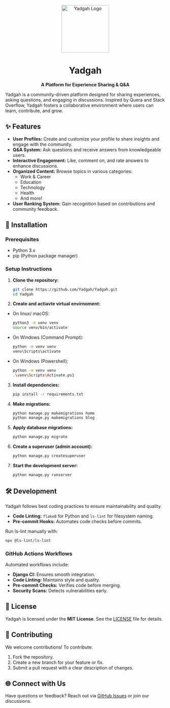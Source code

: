 <div align="center">

<p>
    <a href="#">
        <img width="150" src="https://github.com/BDadmehr0/Yadgah/blob/main/favicon.ico" alt="Yadgah Logo">
    </a>
</p>

# Yadgah

**A Platform for Experience Sharing & Q&A**

</div>

Yadgah is a community-driven platform designed for sharing experiences, asking questions, and engaging in discussions. Inspired by Quera and Stack Overflow, Yadgah fosters a collaborative environment where users can learn, contribute, and grow.

## ✨ Features

- **User Profiles:** Create and customize your profile to share insights and engage with the community.
- **Q&A System:** Ask questions and receive answers from knowledgeable users.
- **Interactive Engagement:** Like, comment on, and rate answers to enhance discussions.
- **Organized Content:** Browse topics in various categories:
  - Work & Career
  - Education
  - Technology
  - Health
  - And more!
- **User Ranking System:** Gain recognition based on contributions and community feedback.

## 🚀 Installation

### Prerequisites
- Python 3.x
- pip (Python package manager)

### Setup Instructions

1. **Clone the repository:**
   ```bash
   git clone https://github.com/Yadgah/Yadgah.git
   cd Yadgah
   ```

2. **Create and actiavte virtual envirnoment:**
- On linux/ macOS:
   ```bash
   python3 -m venv venv
   source venv/bin/activate
   ```
- On Windows (Command Prompt):
   ```bash
   python -m venv venv
   venv\Scripts\activate
   ```
- On Windows (Powershell):
   ```bash
   python -m venv venv
   .\venv\Scripts\Activate.ps1
   ```

3. **Install dependencies:**
   ```bash
   pip install -r requirements.txt
   ```

4. **Make migrations:**
   ```bash
   python manage.py makemigrations home
   python manage.py makemigrations blog

   ```

5. **Apply database migrations:**
   ```bash
   python manage.py migrate
   ```

6. **Create a superuser (admin account):**
   ```bash
   python manage.py createsuperuser
   ```

7. **Start the development server:**
   ```bash
   python manage.py runserver
   ```

## 🛠 Development

Yadgah follows best coding practices to ensure maintainability and quality.

- **Code Linting:** `flake8` for Python and `ls-lint` for filesystem naming.
- **Pre-commit Hooks:** Automates code checks before commits.

Run ls-lint manually with:
```bash
npx @ls-lint/ls-lint
```
### GitHub Actions Workflows
Automated workflows include:
- **Django CI:** Ensures smooth integration.
- **Code Linting:** Maintains style and quality.
- **Pre-commit Checks:** Verifies code before merging.
- **Security Scans:** Detects vulnerabilities early.

## 📜 License

Yadgah is licensed under the **MIT License**. See the [LICENSE](LICENSE) file for details.

## 💬 Contributing

We welcome contributions! To contribute:
1. Fork the repository.
2. Create a new branch for your feature or fix.
3. Submit a pull request with a clear description of changes.

## 🌐 Connect with Us

Have questions or feedback? Reach out via [GitHub Issues](https://github.com/Yadgah/Yadgah/issues) or join our discussions.

